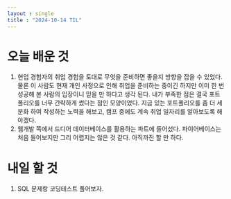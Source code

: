 ```yaml
---
layout : single
title : "2024-10-14 TIL"
---
```


# 오늘 배운 것
1. 현업 경험자의 취업 경험을 토대로 무엇을 준비하면 좋을지 방향을 잡을 수 있었다. 물론 이 사람도 현재 개인 사정으로 인해 취업을 준비하는 중이긴 하지만 이미 한 번 성공해 본 사람의 입장이니 믿을 만 하다고 생각 된다.
내가 부족한 점은 결국 포트폴리오를 너무 간략하게 썼다는 점인 모양이었다. 지금 있는 포트폴리오를 좀 더 세분화 하여 작성하는 노력을 해보고, 캠프 중에도 계속 취업 일자리를 알아보도록 해야겠다. 
2. 웹개발 쪽에서 드디어 데이터베이스를 활용하는 파트에 들어섰다. 파이어베이스는 처음 들어보지만 그리 어렵지는 않은 것 같다. 아직까진 할 만 하다.

# 내일 할 것
1. SQL 문제랑 코딩테스트 풀어보자.